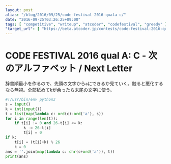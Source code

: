 ```yaml
---
layout: post
alias: "/blog/2016/09/25/code-festival-2016-quala-c/"
date: "2016-09-25T03:26:25+09:00"
tags: [ "competitive", "writeup", "atcoder", "codefestival", "greedy" ]
"target_url": [ "https://beta.atcoder.jp/contests/code-festival-2016-quala/tasks/codefestival_2016_qualA_c" ]
---
```


# CODE FESTIVAL 2016 qual A: C - 次のアルファベット / Next Letter

辞書順最小を作るので、先頭の文字から`a`にできるか見ていく。触ると悪化するなら無視。全部舐めて$k$が余ったら末尾の文字に使う。

``` python
#!/usr/bin/env python3
s = input()
k = int(input())
t = list(map(lambda c: ord(c)-ord('a'), s))
for i in range(len(t)):
    if t[i] != 0 and 26-t[i] <= k:
        k -= 26-t[i]
        t[i] = 0
if k:
    t[i] = (t[i]+k) % 26
    k = 0
ans = ''.join(map(lambda c: chr(c+ord('a')), t))
print(ans)
```
